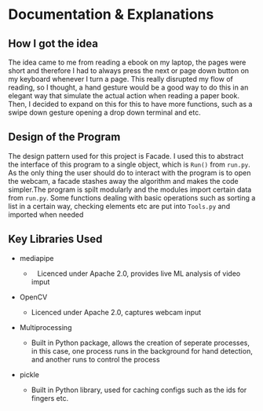 # Documentation & Explanations

## How I got the idea

The idea came to me from reading a ebook on my laptop, the pages were short and therefore I had to always press the next or page down button on my keyboard whenever I turn a page. This really disrupted my flow of reading, so I thought, a hand gesture would be a good way to do this in an elegant way that simulate the actual action when reading a paper book. Then, I decided to expand on this for this to have more functions, such as a swipe down gesture opening a drop down terminal and etc. 

## Design of the Program

The design pattern used for this project is Facade. I used this to abstract the interface of this program to a single object, which is `Run()` from `run.py`. As the only thing the user should do to interact with the program is to open the webcam, a facade stashes away the algorithm and makes the code simpler.The program is spilt modularly and the modules import certain data from `run.py`. Some functions dealing with basic operations such as sorting a list in a certain way, checking elements etc are put into `Tools.py` and imported when needed



## Key Libraries Used

- mediapipe 
  
  -    Licenced under Apache 2.0, provides live ML analysis of video imput

- OpenCV
  
  - Licenced under Apache 2.0, captures webcam input

- Multiprocessing
  
  - Built in Python package, allows the creation of seperate processes, in this case, one process runs in the background for hand detection, and another runs to control the process
  
- pickle

  - Built in Python library, used for caching configs such as the ids for fingers etc.

